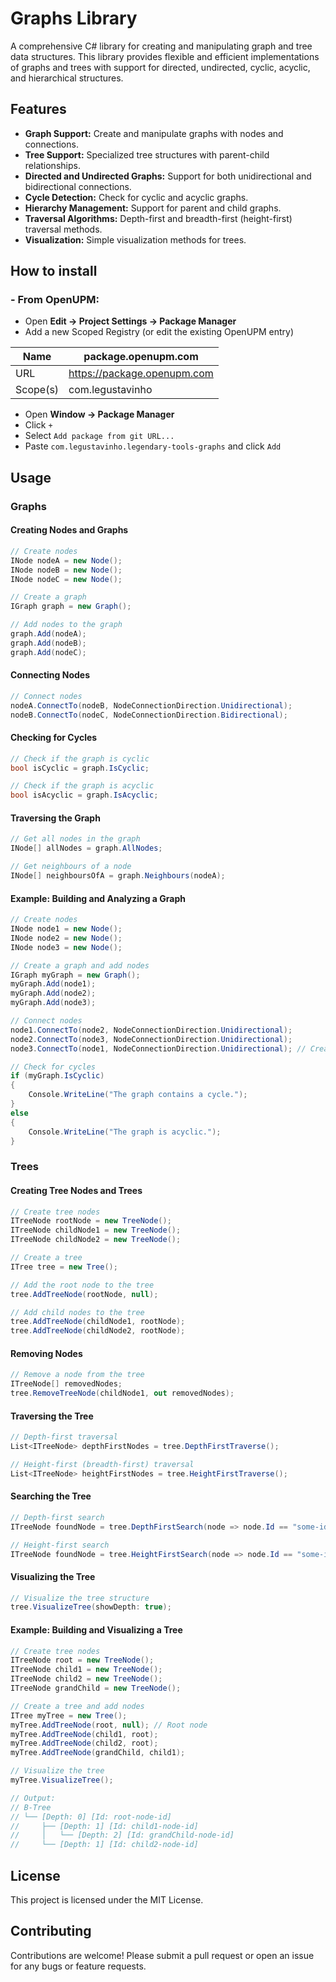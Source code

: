 # Graphs Library
A comprehensive C# library for creating and manipulating graph and tree data structures. This library provides flexible and efficient implementations of graphs and trees with support for directed, undirected, cyclic, acyclic, and hierarchical structures.

## Features
- **Graph Support:** Create and manipulate graphs with nodes and connections.
- **Tree Support:** Specialized tree structures with parent-child relationships.
- **Directed and Undirected Graphs:** Support for both unidirectional and bidirectional connections.
- **Cycle Detection:** Check for cyclic and acyclic graphs.
- **Hierarchy Management:** Support for parent and child graphs.
- **Traversal Algorithms:** Depth-first and breadth-first (height-first) traversal methods.
- **Visualization:** Simple visualization methods for trees.

## How to install

### - From OpenUPM:

- Open **Edit -> Project Settings -> Package Manager**
- Add a new Scoped Registry (or edit the existing OpenUPM entry)

| Name  | package.openupm.com  |
| ------------ | ------------ |
| URL  | https://package.openupm.com  |
| Scope(s)  | com.legustavinho  |

- Open **Window -> Package Manager**
- Click `+`
- Select `Add package from git URL...`
- Paste `com.legustavinho.legendary-tools-graphs` and click `Add`

## Usage
### Graphs
#### Creating Nodes and Graphs

```csharp
// Create nodes
INode nodeA = new Node();
INode nodeB = new Node();
INode nodeC = new Node();

// Create a graph
IGraph graph = new Graph();

// Add nodes to the graph
graph.Add(nodeA);
graph.Add(nodeB);
graph.Add(nodeC);
```
#### Connecting Nodes
```csharp
// Connect nodes
nodeA.ConnectTo(nodeB, NodeConnectionDirection.Unidirectional);
nodeB.ConnectTo(nodeC, NodeConnectionDirection.Bidirectional);
```
#### Checking for Cycles
```csharp
// Check if the graph is cyclic
bool isCyclic = graph.IsCyclic;

// Check if the graph is acyclic
bool isAcyclic = graph.IsAcyclic;
```

#### Traversing the Graph

```csharp
// Get all nodes in the graph
INode[] allNodes = graph.AllNodes;

// Get neighbours of a node
INode[] neighboursOfA = graph.Neighbours(nodeA);
```
#### Example: Building and Analyzing a Graph

```csharp
// Create nodes
INode node1 = new Node();
INode node2 = new Node();
INode node3 = new Node();

// Create a graph and add nodes
IGraph myGraph = new Graph();
myGraph.Add(node1);
myGraph.Add(node2);
myGraph.Add(node3);

// Connect nodes
node1.ConnectTo(node2, NodeConnectionDirection.Unidirectional);
node2.ConnectTo(node3, NodeConnectionDirection.Unidirectional);
node3.ConnectTo(node1, NodeConnectionDirection.Unidirectional); // Creates a cycle

// Check for cycles
if (myGraph.IsCyclic)
{
    Console.WriteLine("The graph contains a cycle.");
}
else
{
    Console.WriteLine("The graph is acyclic.");
}
```

### Trees

#### Creating Tree Nodes and Trees

```csharp
// Create tree nodes
ITreeNode rootNode = new TreeNode();
ITreeNode childNode1 = new TreeNode();
ITreeNode childNode2 = new TreeNode();

// Create a tree
ITree tree = new Tree();

// Add the root node to the tree
tree.AddTreeNode(rootNode, null);

// Add child nodes to the tree
tree.AddTreeNode(childNode1, rootNode);
tree.AddTreeNode(childNode2, rootNode);
```

#### Removing Nodes

```csharp
// Remove a node from the tree
ITreeNode[] removedNodes;
tree.RemoveTreeNode(childNode1, out removedNodes);
```

#### Traversing the Tree

```csharp
// Depth-first traversal
List<ITreeNode> depthFirstNodes = tree.DepthFirstTraverse();

// Height-first (breadth-first) traversal
List<ITreeNode> heightFirstNodes = tree.HeightFirstTraverse();
```

#### Searching the Tree

```csharp
// Depth-first search
ITreeNode foundNode = tree.DepthFirstSearch(node => node.Id == "some-id");

// Height-first search
ITreeNode foundNode = tree.HeightFirstSearch(node => node.Id == "some-id");
```

#### Visualizing the Tree

```csharp
// Visualize the tree structure
tree.VisualizeTree(showDepth: true);
```

#### Example: Building and Visualizing a Tree

```csharp
// Create tree nodes
ITreeNode root = new TreeNode();
ITreeNode child1 = new TreeNode();
ITreeNode child2 = new TreeNode();
ITreeNode grandChild = new TreeNode();

// Create a tree and add nodes
ITree myTree = new Tree();
myTree.AddTreeNode(root, null); // Root node
myTree.AddTreeNode(child1, root);
myTree.AddTreeNode(child2, root);
myTree.AddTreeNode(grandChild, child1);

// Visualize the tree
myTree.VisualizeTree();

// Output:
// B-Tree
// └── [Depth: 0] [Id: root-node-id]
//     ├── [Depth: 1] [Id: child1-node-id]
//     │   └── [Depth: 2] [Id: grandChild-node-id]
//     └── [Depth: 1] [Id: child2-node-id]
```

## License
This project is licensed under the MIT License.

## Contributing
Contributions are welcome! Please submit a pull request or open an issue for any bugs or feature requests.